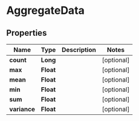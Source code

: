 
# AggregateData

## Properties
Name | Type | Description | Notes
------------ | ------------- | ------------- | -------------
**count** | **Long** |  |  [optional]
**max** | **Float** |  |  [optional]
**mean** | **Float** |  |  [optional]
**min** | **Float** |  |  [optional]
**sum** | **Float** |  |  [optional]
**variance** | **Float** |  |  [optional]



